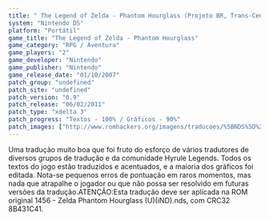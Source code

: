 ```yaml
---
title: " The Legend of Zelda - Phantom Hourglass (Projeto BR, Trans-Center, Hyrule Legends e Monkey's Traduções)"
system: "Nintendo DS"
platform: "Portátil"
game_title: "The Legend of Zelda - Phantom Hourglass"
game_category: "RPG / Aventura"
game_players: "2"
game_developer: "Nintendo"
game_publisher: "Nintendo"
game_release_date: "01/10/2007"
patch_group: "undefined"
patch_site: "undefined"
patch_version: "0.9"
patch_release: "06/02/2011"
patch_type: "xdelta 3"
patch_progress: "Textos - 100% / Gráficos - 90%"
patch_images: ["http://www.romhackers.org/imagens/traducoes/%5BNDS%5D%20The%20Legend%20of%20Zelda%20-%20Phantom%20Hourglass%20-%20Projeto%20BR%20-%201.png","http://www.romhackers.org/imagens/traducoes/%5BNDS%5D%20The%20Legend%20of%20Zelda%20-%20Phantom%20Hourglass%20-%20Projeto%20BR%20-%202.jpg","http://www.romhackers.org/imagens/traducoes/%5BNDS%5D%20The%20Legend%20of%20Zelda%20-%20Phantom%20Hourglass%20-%20Projeto%20BR%20-%203.png"]
---
```

Uma tradução muito boa que foi fruto do esforço de vários tradutores de diversos grupos de tradução e da comunidade Hyrule Legends. Todos os textos do jogo estão traduzidos e acentuados, e a maioria dos gráficos foi editada. Nota-se pequenos erros de pontuação em raros momentos, mas nada que atrapalhe o jogador ou que não possa ser resolvido em futuras versões da tradução.ATENÇÃO:Esta tradução deve ser aplicada na ROM original 1456 - Zelda Phantom Hourglass (U)(iND).nds, com CRC32 8B431C41.